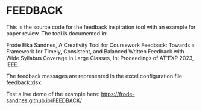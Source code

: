 # FEEDBACK

This is the source code for the feedback inspiration tool with an example for paper review.  The tool is documented in:

Frode Eika Sandnes, A Creativity Tool for Coursework Feedback: Towards a Framework for Timely, Consistent, and Balanced Written Feedback with Wide Syllabus Coverage in Large Classes, In: Proceedings of AT'EXP 2023, IEEE.

The feedback messages are represented in the excel configuration file feedback.xlsx.

Test a live demo of the example here:
https://frode-sandnes.github.io/FEEDBACK/
